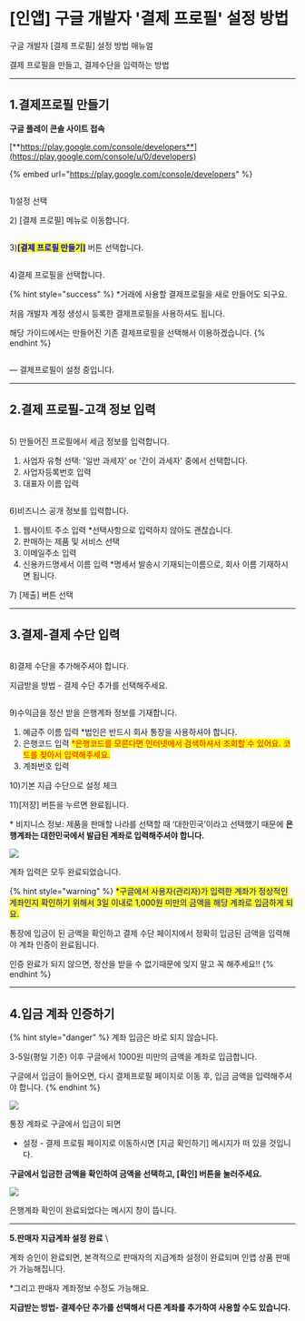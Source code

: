 # \[인앱] 구글 개발자 '결제 프로필' 설정 방법

구글 개발자 \[결제 프로필] 설정 방법 매뉴얼

결제 프로필을 만들고, 결제수단을 입력하는 방법



***



## **1.결제프로필 만들기**&#x20;

**구글 플레이 콘솔 사이트 접속**

[**https://play.google.com/console/developers**](https://play.google.com/console/u/0/developers)

{% embed url="https://play.google.com/console/developers" %}

<figure><img src="../../.gitbook/assets/인앱결제프로필1.png" alt=""><figcaption></figcaption></figure>

1\)설정 선택

2\) \[결제 프로필] 메뉴로 이동합니다.



<figure><img src="../../.gitbook/assets/인앱결제프로필2.png" alt=""><figcaption></figcaption></figure>

3\)<mark style="color:blue;">**\[결제 프로필 만들기]**</mark> 버튼 선택합니다.&#x20;



<div align="left"><figure><img src="../../.gitbook/assets/인앱결제프로필4.png" alt=""><figcaption></figcaption></figure></div>

4\)결제 프로필을 선택합니다.&#x20;

{% hint style="success" %}
\*거래에 사용할 결제프로필을 새로 만들어도 되구요.

처음 개발자 계정 생성시 등록한 결제프로필을 사용하셔도 됩니다.&#x20;

해당 가이드에서는 만들어진 기존 결제프로필을 선택해서 이용하겠습니다.&#x20;
{% endhint %}

<div align="left"><figure><img src="../../.gitbook/assets/인앱결제프로필5.png" alt=""><figcaption></figcaption></figure></div>

— 결제프로필이 설정 중입니다.



***



## 2.결제 프로필-고객 정보 입력

<div align="left"><figure><img src="../../.gitbook/assets/인앱결제프로필55.png" alt=""><figcaption></figcaption></figure></div>

5\) 만들어진 프로필에서 세금 정보를 입력합니다.

1. 사업자 유형 선택: '일반 과세자' or '간이 과세자' 중에서 선택합니다.
2. 사업자등록번호 입력
3. 대표자 이름 입력&#x20;



<div align="left"><figure><img src="../../.gitbook/assets/인앱결제프로필67.png" alt=""><figcaption></figcaption></figure></div>

6\)비즈니스 공개 정보를 입력합니다.

1. 웹사이트 주소 입력 \*선택사항으로 입력하지 않아도 괜찮습니다.
2. 판매하는 제품 및 서비스 선택&#x20;
3. 이메일주소 입력
4. 신용카드명세서 이름 입력 \*명세서 발송시 기재되는이름으로, 회사 이름 기재하시면 됩니다.&#x20;

7\) \[제출] 버튼 선택



***



## 3.결제-결제 수단 입력

<div align="left"><figure><img src="../../.gitbook/assets/인앱결제프로필8.png" alt=""><figcaption></figcaption></figure></div>

8\)결제 수단을 추가해주셔야 합니다.

지급받을 방법 - 결제 수단 추가를 선택해주세요.&#x20;



<figure><img src="../../.gitbook/assets/인앱결제프로필91011.png" alt=""><figcaption></figcaption></figure>

9\)수익금을 정산 받을 은행계좌 정보를 기재합니다.

1. 예금주 이름 입력 \*법인은 반드시 회사 통장을 사용하셔야 합니다.&#x20;
2. 은행코드 입력 <mark style="color:red;">\*은행코드를 모른다면 인터넷에서 검색하셔서 조회할 수 있어요. 코드를 찾아서 입력해주세요.</mark>
3. 계좌번호 입력

10\)기본 지급 수단으로 설정 체크

11\)\[저장] 버튼을 누르면 완료됩니다.

\* 비지니스 정보: 제품을 판매할 나라를 선택할 때 ‘대한민국’이라고 선택했기 때문에 **은행계좌는 대한민국에서 발급된 계좌로 입력해주셔야 합니다.** &#x20;

![](https://wp.swing2app.co.kr/wp-content/uploads/2020/12/%EA%B2%B0%EC%A0%9C%ED%94%84%EB%A1%9C%ED%95%846.png)

계좌 입력은 모두 완료되었습니다.&#x20;

{% hint style="warning" %}
<mark style="color:blue;">\*구글에서 사용자(관리자)가 입력한 계좌가 정상적인 계좌인지 확인하기 위해서 3일 이내로 1,000원 미만의 금액을 해당 계좌로 입금하게 되요.</mark>&#x20;

통장에 입금이 된 금액을 확인하고 결제 수단 페이지에서 정확히 입금된 금액을 입력해야 계좌 인증이 완료됩니다.&#x20;

인증 완료가 되지 않으면, 정산을 받을 수 없기때문에 잊지 말고 꼭 해주세요!!
{% endhint %}

***





## 4.입금 계좌 인증하기

{% hint style="danger" %}
계좌 입금은 바로 되지 않습니다.&#x20;

3-5일(평일 기준)  이후 구글에서 1000원 미만의 금액을 계좌로 입금합니다.&#x20;

구글에서 입금이 들어오면, 다시 결제프로필 페이지로 이동 후, 입금 금액을 입력해주셔야 합니다.&#x20;
{% endhint %}

![](https://wp.swing2app.co.kr/wp-content/uploads/2020/12/%EA%B2%B0%EC%A0%9C%ED%94%84%EB%A1%9C%ED%95%847-1.png)

통장 계좌로 구글에서 입금이 되면  &#x20;

* 설정 - 결제 프로필 페이지로 이동하시면 \[지금 확인하기] 메시지가 떠 있을 것입니다.

**구글에서 입금한 금액을 확인하여 금액을 선택하고, \[확인] 버튼을 눌러주세요.**&#x20;



![](https://wp.swing2app.co.kr/wp-content/uploads/2020/12/%EA%B2%B0%EC%A0%9C%ED%94%84%EB%A1%9C%ED%95%848-1.png)

은행계좌 확인이 완료되었다는 메시지 창이 뜹니다.&#x20;

***



**5.판매자 지급계좌 설정 완료** \



계좌 승인이 완료되면, 본격적으로 판매자의 지급계좌 설정이 완료되며 인앱 상품 판매가 가능해집니다.&#x20;

\*그리고 판매자 계좌정보 수정도 가능해요.&#x20;

**지급받는 방법- 결제수단 추가를 선택해서 다른 계좌를 추가하여 사용할 수도 있습니다.**



